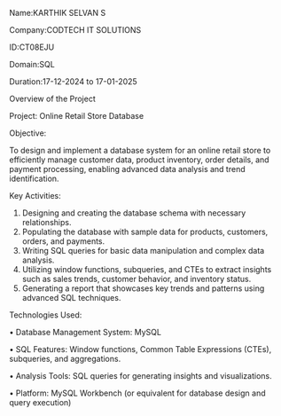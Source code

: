 Name:KARTHIK SELVAN S

Company:CODTECH IT SOLUTIONS

ID:CT08EJU

Domain:SQL

Duration:17-12-2024 to 17-01-2025


Overview of the Project


Project: Online Retail Store Database


Objective:

To design and implement a database system for an online retail store to efficiently 
manage customer data, product inventory, order details, and payment processing, enabling 
advanced data analysis and trend identification.


Key Activities:

1. Designing and creating the database schema with necessary relationships.
2. Populating the database with sample data for products, customers, orders, and 
payments.
3. Writing SQL queries for basic data manipulation and complex data analysis.
4. Utilizing window functions, subqueries, and CTEs to extract insights such as sales 
trends, customer behavior, and inventory status.
5. Generating a report that showcases key trends and patterns using advanced SQL 
techniques.


Technologies Used:

• Database Management System: MySQL

• SQL Features: Window functions, Common Table Expressions (CTEs), subqueries, 
and aggregations.

• Analysis Tools: SQL queries for generating insights and visualizations.

• Platform: MySQL Workbench (or equivalent for database design and query 
execution)



